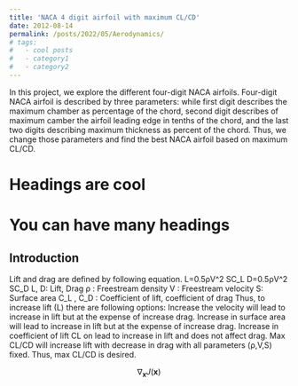 ```yaml
---
title: 'NACA 4 digit airfoil with maximum CL/CD'
date: 2012-08-14
permalink: /posts/2022/05/Aerodynamics/
# tags:
#   - cool posts
#   - category1
#   - category2
---
```


In this project, we explore the different four-digit NACA airfoils. Four-digit NACA airfoil is described by three parameters: while first digit describes the maximum chamber as percentage of the chord, second digit describes of maximum camber the airfoil leading edge in tenths of the chord, and the last two digits describing maximum thickness as percent of the chord. Thus, we change those parameters and find the best NACA airfoil based on maximum CL/CD.

Headings are cool
======

You can have many headings
======

Introduction
------
Lift and drag are defined by following equation.
L=0.5ρV^2 SC_L
D=0.5ρV^2 SC_D
L, D: Lift, Drag
ρ : Freestream density
V : Freestream velocity
S: Surface area
C_L  , C_D  : Coefficient of lift, coefficient of drag
Thus, to increase lift (L) there are following options:
	Increase the velocity will lead to increase in lift but at the expense of increase drag.
	Increase in surface area will lead to increase in lift but at the expense of increase drag.
	Increase in coefficient of lift CL on lead to increase in lift and does not affect drag.
	Max CL/CD will increase lift with decrease in drag with all parameters (ρ,V,S) fixed. 
Thus, max CL/CD is desired. 

$$ \nabla_\boldsymbol{x} J(\boldsymbol{x}) $$